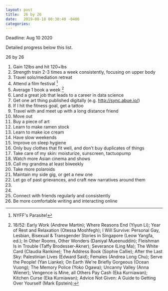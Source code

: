 ```yaml
---
layout: post
title:  26 by 26
date:   2019-08-18 00:30:40 -0400
categories:
---
```

Deadline: Aug 10 2020

Detailed progress below this list.

26 by 26
1. Gain 12lbs and hit 120+lbs
2. Strength train 2-3 times a week consistently, focusing on upper body
3. Travel solo/mediation retreat
4. Attend a film festival [^bc1e1c45]
5. Average 1 book a week [^fa3a87c9]
6. Land a great job that leads to a career in data science
7. Get one art thing published digitally (e.g. http://sync.abue.io/)
8. If I hit the fitness goal, get a tattoo
9. Travel with and meet up with a long distance friend
10. Move out
11. Buy a piece of art
12. Learn to make ramen stock
13. Learn to make ice cream
14. Have slow weekends
15. Improve on sleep hygiene
16. Only buy clothes that fit well, and don't buy duplicates of things
17. Take care of my skin: moisturize, sunscreen, tactuopump
18. Watch more Asian cinema and shows
19. Call my grandma at least biweekly
20. Take more polaroids
21. Maintain my side gig, or get a new one
22. Let go of past grievances, and craft new narratives around them
23.
24.
25. Connect with friends regularly and consistently
26. Be more comfortable writing and interacting online

[^bc1e1c45]: NYFF's Parasite!

[^fa3a87c9]: 18/52: Early Work (Andrew Martin); Where Reasons End (Yiyun Li); Year of Rest and Relaxation (Otessa Moshfegh); I Will Survive: Personal Gay, Lesbian, Bisexual & Transgender Stories in Singapore (Leow Yangfa, ed.); In Other Rooms, Other Wonders (Daniyal Mueenuddin); Fleishman Is in Trouble (Taffy Brodesser-Akner); Severance (Ling Ma); The White Card (Claudia Rankine); The Address Book (Sophie Callie); After the Last Sky: Palestinian Lives (Edward Said); Females (Andrea Long Chu); Serve the People! (Yan Lianke); On Earth We're Briefly Gorgeous (Ocean Vuong); The Memory Police (Yoko Ogawa); Uncanny Valley (Anna Wiener); Vengence is Mine, all Others Pay Cash (Eka Kurniawan); Kitchen Curse (Eka Kurniawan); Advice Not Given: A Guide to Getting Over Yourself (Mark Epstein);
